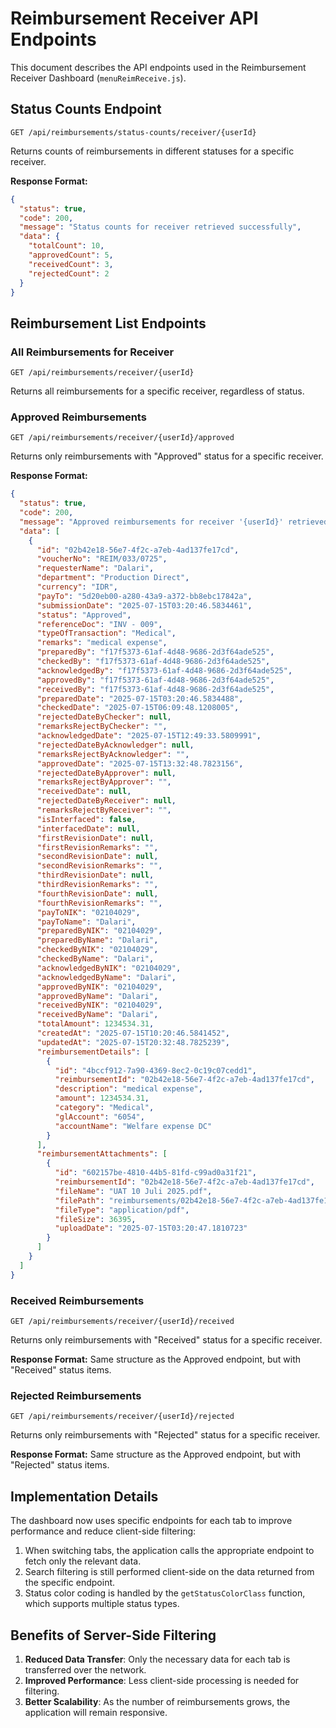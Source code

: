 # Reimbursement Receiver API Endpoints

This document describes the API endpoints used in the Reimbursement Receiver Dashboard (`menuReimReceive.js`).

## Status Counts Endpoint

```
GET /api/reimbursements/status-counts/receiver/{userId}
```

Returns counts of reimbursements in different statuses for a specific receiver.

**Response Format:**
```json
{
  "status": true,
  "code": 200,
  "message": "Status counts for receiver retrieved successfully",
  "data": {
    "totalCount": 10,
    "approvedCount": 5,
    "receivedCount": 3,
    "rejectedCount": 2
  }
}
```

## Reimbursement List Endpoints

### All Reimbursements for Receiver

```
GET /api/reimbursements/receiver/{userId}
```

Returns all reimbursements for a specific receiver, regardless of status.

### Approved Reimbursements

```
GET /api/reimbursements/receiver/{userId}/approved
```

Returns only reimbursements with "Approved" status for a specific receiver.

**Response Format:**
```json
{
  "status": true,
  "code": 200,
  "message": "Approved reimbursements for receiver '{userId}' retrieved successfully",
  "data": [
    {
      "id": "02b42e18-56e7-4f2c-a7eb-4ad137fe17cd",
      "voucherNo": "REIM/033/0725",
      "requesterName": "Dalari",
      "department": "Production Direct",
      "currency": "IDR",
      "payTo": "5d20eb00-a280-43a9-a372-bb8ebc17842a",
      "submissionDate": "2025-07-15T03:20:46.5834461",
      "status": "Approved",
      "referenceDoc": "INV - 009",
      "typeOfTransaction": "Medical",
      "remarks": "medical expense",
      "preparedBy": "f17f5373-61af-4d48-9686-2d3f64ade525",
      "checkedBy": "f17f5373-61af-4d48-9686-2d3f64ade525",
      "acknowledgedBy": "f17f5373-61af-4d48-9686-2d3f64ade525",
      "approvedBy": "f17f5373-61af-4d48-9686-2d3f64ade525",
      "receivedBy": "f17f5373-61af-4d48-9686-2d3f64ade525",
      "preparedDate": "2025-07-15T03:20:46.5834488",
      "checkedDate": "2025-07-15T06:09:48.1208005",
      "rejectedDateByChecker": null,
      "remarksRejectByChecker": "",
      "acknowledgedDate": "2025-07-15T12:49:33.5809991",
      "rejectedDateByAcknowledger": null,
      "remarksRejectByAcknowledger": "",
      "approvedDate": "2025-07-15T13:32:48.7823156",
      "rejectedDateByApprover": null,
      "remarksRejectByApprover": "",
      "receivedDate": null,
      "rejectedDateByReceiver": null,
      "remarksRejectByReceiver": "",
      "isInterfaced": false,
      "interfacedDate": null,
      "firstRevisionDate": null,
      "firstRevisionRemarks": "",
      "secondRevisionDate": null,
      "secondRevisionRemarks": "",
      "thirdRevisionDate": null,
      "thirdRevisionRemarks": "",
      "fourthRevisionDate": null,
      "fourthRevisionRemarks": "",
      "payToNIK": "02104029",
      "payToName": "Dalari",
      "preparedByNIK": "02104029",
      "preparedByName": "Dalari",
      "checkedByNIK": "02104029",
      "checkedByName": "Dalari",
      "acknowledgedByNIK": "02104029",
      "acknowledgedByName": "Dalari",
      "approvedByNIK": "02104029",
      "approvedByName": "Dalari",
      "receivedByNIK": "02104029",
      "receivedByName": "Dalari",
      "totalAmount": 1234534.31,
      "createdAt": "2025-07-15T10:20:46.5841452",
      "updatedAt": "2025-07-15T20:32:48.7825239",
      "reimbursementDetails": [
        {
          "id": "4bccf912-7a90-4369-8ec2-0c19c07cedd1",
          "reimbursementId": "02b42e18-56e7-4f2c-a7eb-4ad137fe17cd",
          "description": "medical expense",
          "amount": 1234534.31,
          "category": "Medical",
          "glAccount": "6054",
          "accountName": "Welfare expense DC"
        }
      ],
      "reimbursementAttachments": [
        {
          "id": "602157be-4810-44b5-81fd-c99ad0a31f21",
          "reimbursementId": "02b42e18-56e7-4f2c-a7eb-4ad137fe17cd",
          "fileName": "UAT 10 Juli 2025.pdf",
          "filePath": "reimbursements/02b42e18-56e7-4f2c-a7eb-4ad137fe17cd/f8716471-c261-4a9e-a832-6c8643a06a9d_UAT 10 Juli 2025.pdf",
          "fileType": "application/pdf",
          "fileSize": 36395,
          "uploadDate": "2025-07-15T03:20:47.1810723"
        }
      ]
    }
  ]
}
```

### Received Reimbursements

```
GET /api/reimbursements/receiver/{userId}/received
```

Returns only reimbursements with "Received" status for a specific receiver.

**Response Format:** Same structure as the Approved endpoint, but with "Received" status items.

### Rejected Reimbursements

```
GET /api/reimbursements/receiver/{userId}/rejected
```

Returns only reimbursements with "Rejected" status for a specific receiver.

**Response Format:** Same structure as the Approved endpoint, but with "Rejected" status items.

## Implementation Details

The dashboard now uses specific endpoints for each tab to improve performance and reduce client-side filtering:

1. When switching tabs, the application calls the appropriate endpoint to fetch only the relevant data.
2. Search filtering is still performed client-side on the data returned from the specific endpoint.
3. Status color coding is handled by the `getStatusColorClass` function, which supports multiple status types.

## Benefits of Server-Side Filtering

1. **Reduced Data Transfer**: Only the necessary data for each tab is transferred over the network.
2. **Improved Performance**: Less client-side processing is needed for filtering.
3. **Better Scalability**: As the number of reimbursements grows, the application will remain responsive. 